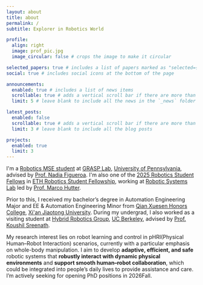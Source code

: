 ```yaml
---
layout: about
title: about
permalink: /
subtitle: Explorer in Robotics World

profile:
  align: right
  image: prof_pic.jpg
  image_circular: false # crops the image to make it circular

selected_papers: true # includes a list of papers marked as "selected={true}"
social: true # includes social icons at the bottom of the page

announcements:
  enabled: true # includes a list of news items
  scrollable: true # adds a vertical scroll bar if there are more than 3 news items
  limit: 5 # leave blank to include all the news in the `_news` folder

latest_posts:
  enabled: false
  scrollable: true # adds a vertical scroll bar if there are more than 3 new posts items
  limit: 3 # leave blank to include all the blog posts

projects:
  enabled: true
  limit: 3
---
```


I'm a [Robotics MSE student](https://www.grasp.upenn.edu/people/yihan-li/) at [GRASP Lab](https://www.grasp.upenn.edu/), [University of Pennsylvania](https://www.seas.upenn.edu/), advised by [Prof. Nadia Figueroa](https://nbfigueroa.github.io/). I'm also one of the [2025 Robotics Student Fellows](https://robotx.ethz.ch/education/robotics-student-fellowship/2025-robotics-student-fellows.html) in [ETH Robotics Student Fellowship](https://robotx.ethz.ch/education/robotics-student-fellowship.html), working at [Robotic Systems Lab](https://rsl.ethz.ch/) led by [Prof. Marco Hutter](https://rsl.ethz.ch/the-lab/people/person-detail.MTIxOTEx.TGlzdC8yNDQxLC0xNDI1MTk1NzM1.html).

Prior to this, I received my bachelor’s degree in Automation Engineering Major and EE & Automation Engineering Minor from [Qian Xuesen Honors College](https://bjb.xjtu.edu.cn/index.htm#), [Xi'an Jiaotong University](https://en.xjtu.edu.cn/). During my undergrad, I also worked as a visiting student at [Hybrid Robotics Group](https://hybrid-robotics.berkeley.edu/), [UC Berkeley](https://www.berkeley.edu/), advised by [Prof. Koushil Sreenath](https://me.berkeley.edu/people/koushil-sreenath/). 

My research interest lies on robot learning and control in pHRI(Physical Human–Robot Interaction) scenarios, currently with a particular emphasis on whole-body manipulation. I aim to develop **adaptive, efficient, and safe** robotic systems that **robustly interact with dynamic physical environments** and **support smooth human–robot collaboration**, which could be integrated into people’s daily lives to provide assistance and care. I’m actively seeking for opening PhD positions in 2026Fall.

<!-- My research focuses on enabling robots to learn robust motion policies with minimal human effort, leveraging multimodal sensing to enhance interactivity and strengthen safety guarantees. I strive to make incremental contributions toward a future in which robots are integrated into people’s daily lives to provide assistance and care. -->